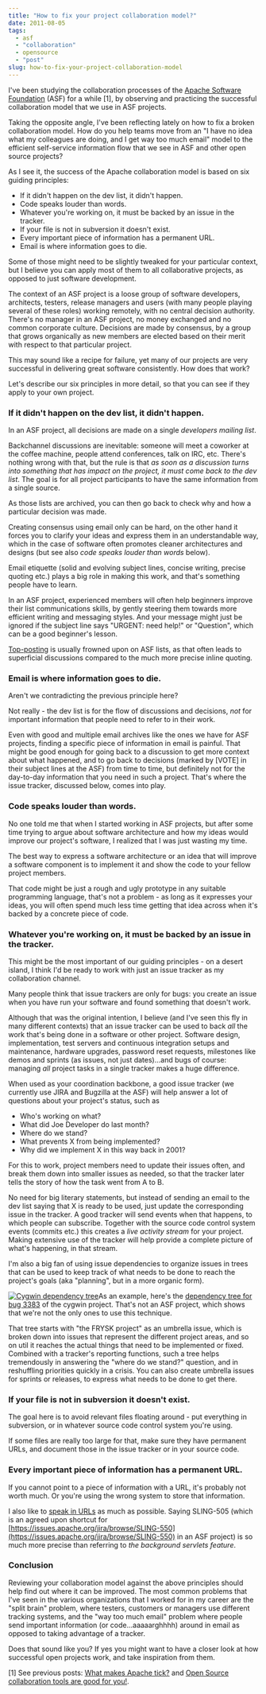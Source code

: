 ```yaml
---
title: "How to fix your project collaboration model?"
date: 2011-08-05
tags: 
  - asf
  - "collaboration"
  - opensource
  - "post"
slug: how-to-fix-your-project-collaboration-model
---
```


I've been studying the collaboration processes of the [Apache Software Foundation](http://apache.org) (ASF) for a while \[1\], by observing and practicing the successful collaboration model that we use in ASF projects.

Taking the opposite angle, I've been reflecting lately on how to fix a broken collaboration model. How do you help teams move from an "I have no idea what my colleagues are doing, and I get way too much email" model to the efficient self-service information flow that we see in ASF and other open source projects?

As I see it, the success of the Apache collaboration model is based on six guiding principles:

- If it didn't happen on the dev list, it didn't happen.
- Code speaks louder than words.
- Whatever you're working on, it must be backed by an issue in the tracker.
- If your file is not in subversion it doesn't exist.
- Every important piece of information has a permanent URL.
- Email is where information goes to die.

Some of those might need to be slightly tweaked for your particular context, but I believe you can apply most of them to all collaborative projects, as opposed to just software development.

The context of an ASF project is a loose group of software developers, architects, testers, release managers and users (with many people playing several of these roles) working remotely, with no central decision authority. There's no manager in an ASF project, no money exchanged and no common corporate culture. Decisions are made by consensus, by a group that grows organically as new members are elected based on their merit with respect to that particular project.

This may sound like a recipe for failure, yet many of our projects are very successful in delivering great software consistently. How does that work?

Let's describe our six principles in more detail, so that you can see if they apply to your own project.

### If it didn't happen on the dev list, it didn't happen.

In an ASF project, all decisions are made on a single _developers mailing list_.

Backchannel discussions are inevitable: someone will meet a coworker at the coffee machine, people attend conferences, talk on IRC, etc. There's nothing wrong with that, but the rule is that _as soon as a discussion turns into something that has impact on the project, it must come back to the dev list_. The goal is for all project participants to have the same information from a single source.

As those lists are archived, you can then go back to check why and how a particular decision was made.

Creating consensus using email only can be hard, on the other hand it forces you to clarify your ideas and express them in an understandable way, which in the case of software often promotes cleaner architectures and designs (but see also _code speaks louder than words_ below).

Email etiquette (solid and evolving subject lines, concise writing, precise quoting etc.) plays a big role in making this work, and that's something people have to learn.

In an ASF project, experienced members will often help beginners improve their list communications skills, by gently steering them towards more efficient writing and messaging styles. And your message might just be ignored if the subject line says "URGENT: need help!" or "Question", which can be a good beginner's lesson.

[Top-posting](http://en.wikipedia.org/wiki/Posting_style#Top-posting) is usually frowned upon on ASF lists, as that often leads to superficial discussions compared to the much more precise inline quoting.

### Email is where information goes to die.

Aren't we contradicting the previous principle here?

Not really - the dev list is for the flow of discussions and decisions, _not_ for important information that people need to refer to in their work.

Even with good and multiple email archives like the ones we have for ASF projects, finding a specific piece of information in email is painful. That might be good enough for going back to a discussion to get more context about what happened, and to go back to decisions (marked by \[VOTE\] in their subject lines at the ASF) from time to time, but definitely not for the day-to-day information that you need in such a project. That's where the issue tracker, discussed below, comes into play.

### Code speaks louder than words.

No one told me that when I started working in ASF projects, but after some time trying to argue about software architecture and how my ideas would improve our project's software, I realized that I was just wasting my time.

The best way to express a software architecture or an idea that will improve a software component is to implement it and show the code to your fellow project members.

That code might be just a rough and ugly prototype in any suitable programming language, that's not a problem - as long as it expresses your ideas, you will often spend much less time getting that idea across when it's backed by a concrete piece of code.

### Whatever you're working on, it must be backed by an issue in the tracker.

This might be the most important of our guiding principles - on a desert island, I think I'd be ready to work with just an issue tracker as my collaboration channel.

Many people think that issue trackers are only for bugs: you create an issue when you have run your software and found something that doesn't work.

Although that was the original intention, I believe (and I've seen this fly in many different contexts) that an issue tracker can be used to back _all_ the work that's being done in a software or other project. Software design, implementation, test servers and continuous integration setups and maintenance, hardware upgrades, password reset requests, milestones like demos and sprints (as issues, not just dates)...and bugs of course: managing _all_ project tasks in a single tracker makes a huge difference.

When used as your coordination backbone, a good issue tracker (we currently use JIRA and Bugzilla at the ASF) will help answer a lot of questions about your project's status, such as

- Who's working on what?
- What did Joe Developer do last month?
- Where do we stand?
- What prevents X from being implemented?
- Why did we implement X in this way back in 2001?

For this to work, project members need to update their issues often, and break them down into smaller issues as needed, so that the tracker later tells the story of how the task went from A to B.

No need for big literary statements, but instead of sending an email to the dev list saying that X is ready to be used, just update the corresponding issue in the tracker. A good tracker will send events when that happens, to which people can subscribe. Together with the source code control system events (commits etc.) this creates a _live activity stream_ for your project. Making extensive use of the tracker will help provide a complete picture of what's happening, in that stream.

I'm also a big fan of using issue dependencies to organize issues in trees that can be used to keep track of what needs to be done to reach the project's goals (aka "planning", but in a more organic form).

[![Cygwin dependency tree](/assets/images/cygwin-dependency-tree.jpg "cygwin-dependency-tree.jpg")](http://www.cygwin.org/bugzilla/showdependencytree.cgi?id=3383&hide_resolved=1)As an example, here's the [dependency tree for bug 3383](http://www.cygwin.org/bugzilla/showdependencytree.cgi?id=3383&hide_resolved=1) of the cygwin project. That's not an ASF project, which shows that we're not the only ones to use this technique.

That tree starts with "the FRYSK project" as an umbrella issue, which is broken down into issues that represent the different project areas, and so on util it reaches the actual things that need to be implemented or fixed. Combined with a tracker's reporting functions, such a tree helps tremendously in answering the "where do we stand?" question, and in reshuffling priorities quickly in a crisis. You can also create umbrella issues for sprints or releases, to express what needs to be done to get there.

### If your file is not in subversion it doesn't exist.

The goal here is to avoid relevant files floating around - put everything in subversion, or in whatever source code control system you're using.

If some files are really too large for that, make sure they have permanent URLs, and document those in the issue tracker or in your source code.

### Every important piece of information has a permanent URL.

If you cannot point to a piece of information with a URL, it's probably not worth much. Or you're using the wrong system to store that information.

I also like to [speak in URLs](http://grep.codeconsult.ch/2010/12/03/on-speaking-in-urls/) as much as possible. Saying SLING-505 (which is an agreed upon shortcut for [https://issues.apache.org/jira/browse/SLING-550](https://issues.apache.org/jira/browse/SLING-550) in an ASF project) is so much more precise than referring to _the background servlets feature_.

### Conclusion

Reviewing your collaboration model against the above principles should help find out where it can be improved. The most common problems that I've seen in the various organizations that I worked for in my career are the "split brain" problem, where testers, customers or managers use different tracking systems, and the "way too much email" problem where people send important information (or code...aaaaarghhhh) around in email as opposed to taking advantage of a tracker.

Does that sound like you? If yes you might want to have a closer look at how successful open projects work, and take inspiration from them.

\[1\] See previous posts: [What makes Apache tick?](http://grep.codeconsult.ch/2009/11/17/what-makes-apache-tick/) and [Open Source collaboration tools are good for you!](http://grep.codeconsult.ch/2009/04/01/open-source-collaboration-tools-are-good-for-you-relooked-and-live-tomorrow/).
